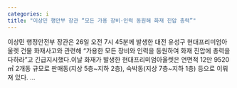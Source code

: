 ```yaml
---
categories: i
title: "이상민 행안부 장관 “모든 가용 장비·인력 동원해 화재 진압 총력”"
---
```

 이상민 행정안전부 장관은 26일 오전 7시 45분께 발생한 대전 유성구 현대프리미엄아울렛 건물 화재사고와 관련해 “가용한 모든 장비와 인력을 동원하여 화재 진압에 총력을 다하라”고 긴급지시했다.이날 화재가 발생한 현대프리미엄아울렛은 연면적 12만 9520㎡ 2개동 규모로 판매동(지상 5층~지하 2층), 숙박동(지상 7층~지하 1층) 등으로 이뤄져 있다. ...